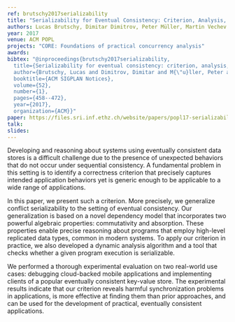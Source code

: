 ```yaml
---
ref: brutschy2017serializability
title: "Serializability for Eventual Consistency: Criterion, Analysis, and Applications"
authors: Lucas Brutschy, Dimitar Dimitrov, Peter Müller, Martin Vechev
year: 2017
venue: ACM POPL
projects: "CORE: Foundations of practical concurrency analysis"
awards:
bibtex: "@inproceedings{brutschy2017serializability,
  title={Serializability for eventual consistency: criterion, analysis, and applications},
  author={Brutschy, Lucas and Dimitrov, Dimitar and M{\"u}ller, Peter and Vechev, Martin},
  booktitle={ACM SIGPLAN Notices},
  volume={52},
  number={1},
  pages={458--472},
  year={2017},
  organization={ACM}}"
paper: https://files.sri.inf.ethz.ch/website/papers/popl17-serializability.pdf
talk: 
slides: 
---
```


Developing and reasoning about systems using eventually consistent data stores is a difficult challenge due to the presence of unexpected behaviors that do not occur under sequential consistency. A fundamental problem in this setting is to identify a correctness criterion that precisely captures intended application behaviors yet is generic enough to be applicable to a wide range of applications.

In this paper, we present such a criterion. More precisely, we generalize conflict serializability to the setting of eventual consistency. Our generalization is based on a novel dependency model that incorporates two powerful algebraic properties: commutativity and absorption. These properties enable precise reasoning about programs that employ high-level replicated data types, common in modern systems. To apply our criterion in practice, we also developed a dynamic analysis algorithm and a tool that checks whether a given program execution is serializable.

We performed a thorough experimental evaluation on two real-world use cases: debugging cloud-backed mobile applications and implementing clients of a popular eventually consistent key-value store. The experimental results indicate that our criterion reveals harmful synchronization problems in applications, is more effective at finding them than prior approaches, and can be used for the development of practical, eventually consistent applications.
